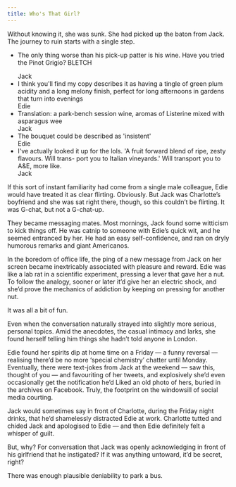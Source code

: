 ```yaml
---
title: Who's That Girl?
---
```

Without knowing it, she was sunk. She had picked up the baton from Jack. The journey to ruin starts with a single step. 
<div class="section section-messenger">
   <div class="container">
      <ul class="messages">
         <li class="message message--jack">
            <div class="message__quote">
               <p>
                  The only thing worse than his pick-up patter is his wine. Have
                  you tried the Pinot Grigio? BLETCH
               </p>
            </div>
            <div class="message__attribution">Jack</div>
         </li>
         <li class="message">
            <div class="message__quote">
               I think you'll find my copy describes it as having a tingle of
               green plum acidity and a long melony finish, perfect for long
               afternoons in gardens that turn into evenings
            </div>
            <div class="message__attribution">Edie</div>
         </li>
         <li class="message message--jack">
            <div class="message__quote">
               Translation: a park-bench session wine, aromas of Listerine mixed
               with asparagus wee
            </div>
            <div class="message__attribution">Jack</div>
         </li>
         <li class="message">
            <div class="message__quote">
               The bouquet could be described as 'insistent'
            </div>
            <div class="message__attribution">Edie</div>
         </li>
         <li class="message message--jack">
            <div class="message__quote">
               I've actually looked it up for the lols. 'A fruit forward blend of
               ripe, zesty flavours. Will trans- port you to Italian vineyards.'
               Will transport you to A&E, more like.
            </div>
            <div class="message__attribution">Jack</div>
         </li>
      </ul>
   </div>
</div>

If this sort of instant familiarity had come from a single male colleague, Edie would have treated it as clear flirting. Obviously. But Jack was Charlotte’s boyfriend and she was sat right there, though, so this couldn’t be flirting. It was G-chat, but not a G-chat-up.

They became messaging mates. Most mornings, Jack found some witticism to kick things off. He was catnip to someone with Edie’s quick wit, and he seemed entranced by her. He had an easy self-confidence, and ran on dryly humorous remarks and giant Americanos. 

In the boredom of office life, the ping of a new message from Jack on her screen became inextricably associated with pleasure and reward. Edie was like a lab rat in a scientific experiment, pressing a lever that gave her a nut. To follow the analogy, sooner or later it’d give her an electric shock, and she’d prove the mechanics of addiction by keeping on pressing for another nut. 

It was all a bit of fun.

Even when the conversation naturally strayed into slightly more serious, personal topics. Amid the anecdotes, the casual intimacy and larks, she found herself telling him things she hadn’t told anyone in London. 

Edie found her spirits dip at home time on a Friday &mdash; a funny reversal &mdash; realising there’d be no more ‘special chemistry’ chatter until Monday. 
Eventually, there were text-jokes from Jack at the weekend &mdash; saw this, thought of you &mdash; and favouriting of her tweets, and explosively she’d even occasionally get the notification he’d Liked an old photo of hers, buried in the archives on Facebook. Truly, the footprint on the windowsill of social media courting. 

Jack would sometimes say in front of Charlotte, during the Friday night drinks, that he’d shamelessly distracted Edie at work. Charlotte tutted and chided Jack and apologised to Edie &mdash; and then Edie definitely felt a whisper of guilt. 

But, why? For conversation that Jack was openly acknowledging in front of his girlfriend that he instigated? If it was anything untoward, it’d be secret, right? 

There was enough plausible deniability to park a bus. 
